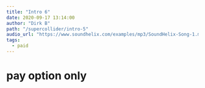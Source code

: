 ```yaml
---
title: "Intro 6"
date: 2020-09-17 13:14:00
author: "Dirk B"
path: "/supercollider/intro-5"
audio_url: "https://www.soundhelix.com/examples/mp3/SoundHelix-Song-1.mp3"
tags:
  - paid
---
```


# pay option only
